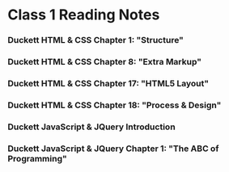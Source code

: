# Class 1 Reading Notes

### Duckett HTML & CSS Chapter 1: "Structure"

### Duckett HTML & CSS Chapter 8: "Extra Markup"

### Duckett HTML & CSS Chapter 17: "HTML5 Layout"

### Duckett HTML & CSS Chapter 18: "Process & Design"

### Duckett JavaScript & JQuery Introduction

### Duckett JavaScript & JQuery Chapter 1: "The ABC of Programming"